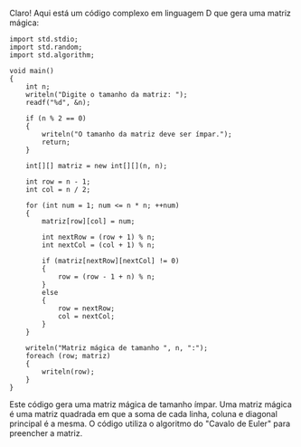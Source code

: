 Claro! Aqui está um código complexo em linguagem D que gera uma matriz mágica:

```
import std.stdio;
import std.random;
import std.algorithm;

void main()
{
    int n;
    writeln("Digite o tamanho da matriz: ");
    readf("%d", &n);
    
    if (n % 2 == 0)
    {
        writeln("O tamanho da matriz deve ser ímpar.");
        return;
    }
    
    int[][] matriz = new int[][](n, n);
    
    int row = n - 1;
    int col = n / 2;
    
    for (int num = 1; num <= n * n; ++num)
    {
        matriz[row][col] = num;
        
        int nextRow = (row + 1) % n;
        int nextCol = (col + 1) % n;
        
        if (matriz[nextRow][nextCol] != 0)
        {
            row = (row - 1 + n) % n;
        }
        else
        {
            row = nextRow;
            col = nextCol;
        }
    }
    
    writeln("Matriz mágica de tamanho ", n, ":");
    foreach (row; matriz)
    {
        writeln(row);
    }
}
```

Este código gera uma matriz mágica de tamanho ímpar. Uma matriz mágica é uma matriz quadrada em que a soma de cada linha, coluna e diagonal principal é a mesma. O código utiliza o algoritmo do "Cavalo de Euler" para preencher a matriz.
